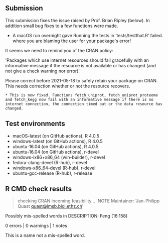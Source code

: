 ## Submission 

This submission fixes the issue raised by Prof. Brian Ripley (below). In addition small bug fixes to a few functions were made. 

* A macOS run overnight gave 
Running the tests in ‘tests/testthat.R’ failed.
where you are blaming the user for your package's error!

It seems we need to remind you of the CRAN policy:

'Packages which use Internet resources should fail gracefully with an informative message
if the resource is not available or has changed (and not give a check warning nor error).'

Please correct before 2021-05-18 to safely retain your package on CRAN.  This needs correction whether or not the resource recovers.

	* This is now fixed. Functions fetch_uniprot, fetch_uniprot_proteome and fetch_kegg now fail with an informative message if there is no internet connection, the connection timed out or the data resource has changed. 

## Test environments
* macOS-latest (on GitHub actions), R 4.0.5
* windows-latest (on GitHub actions), R 4.0.5
* ubuntu-16.04 (on GitHub actions), R 4.0.5
* ubuntu-16.04 (on GitHub actions), r-devel
* windows-ix86+x86_64 (win-builder), r-devel
* fedora-clang-devel (R-hub), r-devel
* windows-x86_64-devel (R-hub), r-devel
* ubuntu-gcc-release (R-hub), r-release

## R CMD check results

> checking CRAN incoming feasibility ... NOTE  Maintainer: 'Jan-Philipp Quast <quast@imsb.biol.ethz.ch>'    Possibly mis-spelled words in DESCRIPTION:
  Feng (16:158)

0 errors | 0 warnings | 1 notes

This is a name not a mis-spelled word.

